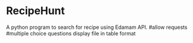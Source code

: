 # RecipeHunt
A python program to search for recipe using Edamam API.
 #allow requests
 #multiple choice questions
 display file in table format
